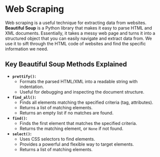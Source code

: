# Web Scraping
Web scraping is a useful technique for extracting data from websites. **Beautiful Soup** is a Python library that makes it easy to parse HTML and XML documents. Essentially, it takes a messy web page and turns it into a structured object that you can easily navigate and extract data from. We use it to sift through the HTML code of websites and find the specific information we need.
## Key Beautiful Soup Methods Explained

* **`prettify()`:**
    * Formats the parsed HTML/XML into a readable string with indentation.
    * Useful for debugging and inspecting the document structure.
* **`find_all()`:**
    * Finds all elements matching the specified criteria (tag, attributes).
    * Returns a list of matching elements.
    * Returns an empty list if no matches are found.
* **`find()`:**
    * Finds the first element that matches the specified criteria.
    * Returns the matching element, or `None` if not found.
* **`select()`:**
    * Uses CSS selectors to find elements.
    * Provides a powerful and flexible way to target elements.
    * Returns a list of matching elements.
